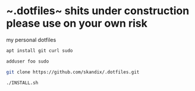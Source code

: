 # ~.dotfiles~  shits under construction please use on your own risk


my personal dotfiles

```bash
apt install git curl sudo

adduser foo sudo

git clone https://github.com/skandix/.dotfiles.git

./INSTALL.sh

```
